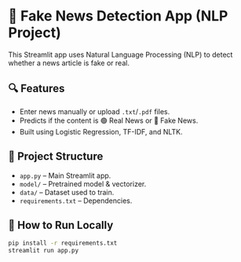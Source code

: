 # 📰 Fake News Detection App (NLP Project)

This Streamlit app uses Natural Language Processing (NLP) to detect whether a news article is fake or real.

## 🔍 Features

- Enter news manually or upload `.txt`/`.pdf` files.
- Predicts if the content is 🟢 Real News or 🔴 Fake News.
- Built using Logistic Regression, TF-IDF, and NLTK.

## 📁 Project Structure

- `app.py` – Main Streamlit app.
- `model/` – Pretrained model & vectorizer.
- `data/` – Dataset used to train.
- `requirements.txt` – Dependencies.

## 🚀 How to Run Locally

```bash
pip install -r requirements.txt
streamlit run app.py

